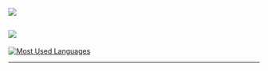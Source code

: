 [![](https://readme-typing-svg.herokuapp.com?duration=3000&lines=Hello+World!;Welcome+to+my+profile!;Check+out+my+repo+;Look+at+my+stats+below+%F0%9F%91%87+)](https://johto.dev)  

[![](https://komarev.com/ghpvc/?username=johtoleague&style=for-the-badge)](https://johto.dev)  
---

[![Most Used Languages](https://github-readme-stats.vercel.app/api/top-langs/?username=johtoleague&hide_progress=true&langs_count=12)](https://github.com/johtoleague/github-readme-stats)

---

